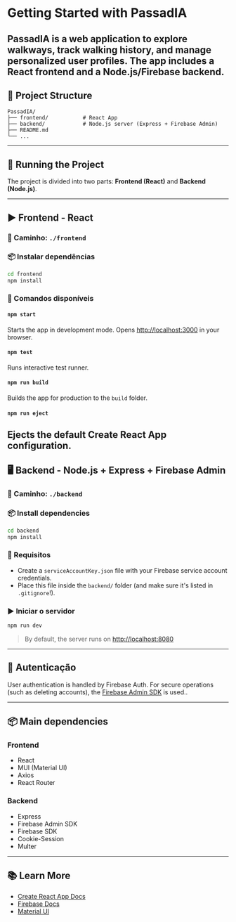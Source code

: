 # Getting Started with PassadIA

PassadIA is a web application to explore walkways, track walking history, and manage personalized user profiles. The app includes a React frontend and a Node.js/Firebase backend.
---

## 📁 Project Structure

```
PassadIA/
├── frontend/           # React App
├── backend/            # Node.js server (Express + Firebase Admin)
├── README.md
└── ...
```

---

## 🚀 Running the Project

The project is divided into two parts: **Frontend (React)** and **Backend (Node.js)**.

---

## ▶️ Frontend - React

### 📂 Caminho: `./frontend`

### 📦 Instalar dependências

```bash
cd frontend
npm install
```

### 🧪 Comandos disponíveis

#### `npm start`
Starts the app in development mode.
Opens [http://localhost:3000](http://localhost:3000) in your browser.

#### `npm test`
Runs interactive test runner.

#### `npm run build`
Builds the app for production to the `build` folder.

#### `npm run eject`
Ejects the default Create React App configuration.
---

## 🖥️ Backend - Node.js + Express + Firebase Admin

### 📂 Caminho: `./backend`

### 📦 Install dependencies

```bash
cd backend
npm install
```

### 🔐 Requisitos

- Create a `serviceAccountKey.json` file with your Firebase service account credentials.
- Place this file inside the `backend/` folder (and make sure it's listed in `.gitignore`!).

### ▶️ Iniciar o servidor

```bash
npm run dev
```

> By default, the server runs on [http://localhost:8080](http://localhost:8080)

---

## 🔐 Autenticação

User authentication is handled by Firebase Auth.
For secure operations (such as deleting accounts), the [Firebase Admin SDK](https://firebase.google.com/docs/admin/setup) is used..

---

## 📦 Main dependencies

### Frontend
- React
- MUI (Material UI)
- Axios
- React Router

### Backend
- Express
- Firebase Admin SDK
- Firebase SDK
- Cookie-Session
- Multer

---

## 📚 Learn More

- [Create React App Docs](https://facebook.github.io/create-react-app/docs/getting-started)
- [Firebase Docs](https://firebase.google.com/docs)
- [Material UI](https://mui.com/)
